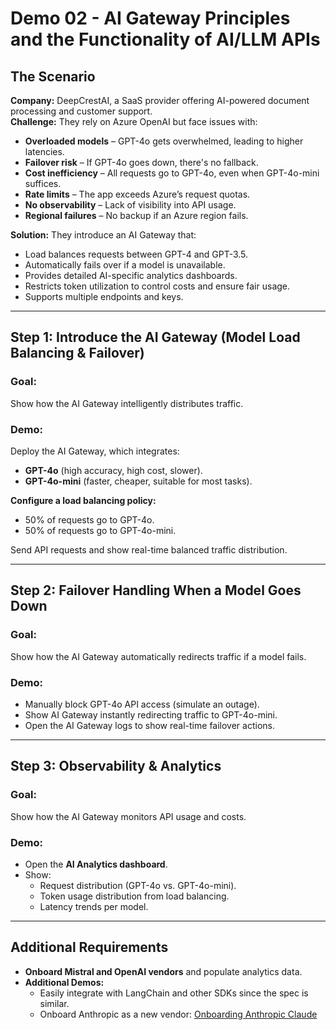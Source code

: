 # Demo 02 - AI Gateway Principles and the Functionality of AI/LLM APIs

## The Scenario
**Company:** DeepCrestAI, a SaaS provider offering AI-powered document processing and customer support.  
**Challenge:** They rely on Azure OpenAI but face issues with:
- **Overloaded models** – GPT-4o gets overwhelmed, leading to higher latencies.
- **Failover risk** – If GPT-4o goes down, there's no fallback.
- **Cost inefficiency** – All requests go to GPT-4o, even when GPT-4o-mini suffices.
- **Rate limits** – The app exceeds Azure’s request quotas.
- **No observability** – Lack of visibility into API usage.
- **Regional failures** – No backup if an Azure region fails.

**Solution:** They introduce an AI Gateway that:
- Load balances requests between GPT-4 and GPT-3.5.
- Automatically fails over if a model is unavailable.
- Provides detailed AI-specific analytics dashboards.
- Restricts token utilization to control costs and ensure fair usage.
- Supports multiple endpoints and keys.

---

## Step 1: Introduce the AI Gateway (Model Load Balancing & Failover)
### Goal:
Show how the AI Gateway intelligently distributes traffic.

### Demo:
Deploy the AI Gateway, which integrates:
- **GPT-4o** (high accuracy, high cost, slower).
- **GPT-4o-mini** (faster, cheaper, suitable for most tasks).

**Configure a load balancing policy:**
- 50% of requests go to GPT-4o.
- 50% of requests go to GPT-4o-mini.

Send API requests and show real-time balanced traffic distribution.

---

## Step 2: Failover Handling When a Model Goes Down
### Goal:
Show how the AI Gateway automatically redirects traffic if a model fails.

### Demo:
- Manually block GPT-4o API access (simulate an outage).
- Show AI Gateway instantly redirecting traffic to GPT-4o-mini.
- Open the AI Gateway logs to show real-time failover actions.

---

## Step 3: Observability & Analytics
### Goal:
Show how the AI Gateway monitors API usage and costs.

### Demo:
- Open the **AI Analytics dashboard**.
- Show:
  - Request distribution (GPT-4o vs. GPT-4o-mini).
  - Token usage distribution from load balancing.
  - Latency trends per model.

---

## Additional Requirements
- **Onboard Mistral and OpenAI vendors** and populate analytics data.
- **Additional Demos:**
  - Easily integrate with LangChain and other SDKs since the spec is similar.
  - Onboard Anthropic as a new vendor: [Onboarding Anthropic Claude](https://apim.docs.wso2.com/en/4.5.0/ai-gateway/ai-vendor-management/custom-ai-vendors/onboarding-anthropic-claude/)
